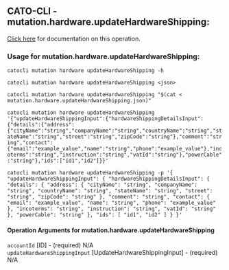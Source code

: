 
## CATO-CLI - mutation.hardware.updateHardwareShipping:
[Click here](https://api.catonetworks.com/documentation/#mutation-mutation.hardware.updateHardwareShipping) for documentation on this operation.

### Usage for mutation.hardware.updateHardwareShipping:

`catocli mutation hardware updateHardwareShipping -h`

`catocli mutation hardware updateHardwareShipping <json>`

`catocli mutation hardware updateHardwareShipping "$(cat < mutation.hardware.updateHardwareShipping.json)"`

`catocli mutation hardware updateHardwareShipping '{"updateHardwareShippingInput":{"hardwareShippingDetailsInput":{"details":{"address":{"cityName":"string","companyName":"string","countryName":"string","stateName":"string","street":"string","zipCode":"string"},"comment":"string","contact":{"email":"example_value","name":"string","phone":"example_value"},"incoterms":"string","instruction":"string","vatId":"string"},"powerCable":"string"},"ids":["id1","id2"]}}'`

`catocli mutation hardware updateHardwareShipping -p '{
    "updateHardwareShippingInput": {
        "hardwareShippingDetailsInput": {
            "details": {
                "address": {
                    "cityName": "string",
                    "companyName": "string",
                    "countryName": "string",
                    "stateName": "string",
                    "street": "string",
                    "zipCode": "string"
                },
                "comment": "string",
                "contact": {
                    "email": "example_value",
                    "name": "string",
                    "phone": "example_value"
                },
                "incoterms": "string",
                "instruction": "string",
                "vatId": "string"
            },
            "powerCable": "string"
        },
        "ids": [
            "id1",
            "id2"
        ]
    }
}'`


#### Operation Arguments for mutation.hardware.updateHardwareShipping ####

`accountId` [ID] - (required) N/A    
`updateHardwareShippingInput` [UpdateHardwareShippingInput] - (required) N/A    
